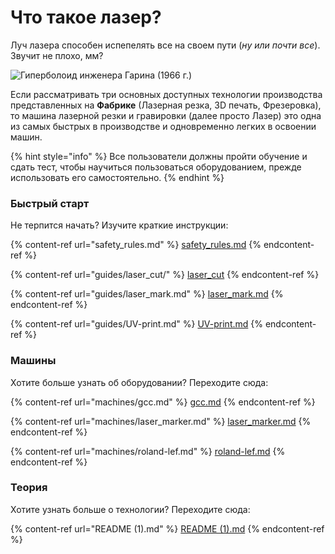 # Что такое лазер?

Луч лазера способен испепелять все на своем пути (_ну или почти все_). Звучит не плохо, мм?

![Гиперболоид инженера Гарина (1966 г.)](.gitbook/assets/Laser\_general\_00.JPG)

Если рассматривать три основных доступных технологии производства представленных на **Фабрике** (Лазерная резка, 3D печать, Фрезеровка), то машина лазерной резки и гравировки (далее просто Лазер) это одна из самых быстрых в производстве и одновременно легких в освоении машин.

{% hint style="info" %}
Все пользователи должны пройти  обучение и сдать тест, чтобы научиться пользоваться оборудованием, прежде использовать его самостоятельно.
{% endhint %}

### Быстрый старт

Не терпится начать? Изучите краткие инструкции:

{% content-ref url="safety_rules.md" %}
[safety\_rules.md](safety\_rules.md)
{% endcontent-ref %}

{% content-ref url="guides/laser_cut/" %}
[laser\_cut](guides/laser\_cut/)
{% endcontent-ref %}

{% content-ref url="guides/laser_mark.md" %}
[laser\_mark.md](guides/laser\_mark.md)
{% endcontent-ref %}

{% content-ref url="guides/UV-print.md" %}
[UV-print.md](guides/UV-print.md)
{% endcontent-ref %}

### Машины

Хотите больше узнать об оборудовании? Переходите сюда:

{% content-ref url="machines/gcc.md" %}
[gcc.md](machines/gcc.md)
{% endcontent-ref %}

{% content-ref url="machines/laser_marker.md" %}
[laser\_marker.md](machines/laser\_marker.md)
{% endcontent-ref %}

{% content-ref url="machines/roland-lef.md" %}
[roland-lef.md](machines/roland-lef.md)
{% endcontent-ref %}

### Теория

Хотите узнать больше о технологии? Переходите сюда:

{% content-ref url="README (1).md" %}
[README (1).md](<README (1).md>)
{% endcontent-ref %}

